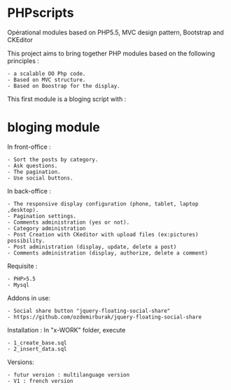 # PHPscripts
Opérational modules based on PHP5.5, MVC design pattern, Bootstrap and CKEditor

This project aims to bring together PHP modules based on the following principles :

    - a scalable OO Php code.
    - Based on MVC structure.
    - Based on Boostrap for the display.

This first module is a bloging script with :

# bloging module

In front-office :

    - Sort the posts by category.
    - Ask questions.
    - The pagination.
    - Use social buttons.


In back-office :

    - The responsive display configuration (phone, tablet, laptop ,desktop).
    - Pagination settings.
    - Comments administration (yes or not).
    - Category administration
    - Post Creation with CKeditor with upload files (ex:pictures) possibility.
    - Post administration (display, update, delete a post)
    - Comments administration (display, authorize, delete a comment)

Requisite :

    - PHP>5.5
    - Mysql

Addons in use:

    - Social share button "jquery-floating-social-share"
    - https://github.com/ozdemirburak/jquery-floating-social-share

Installation :
In "x-WORK" folder, execute

    - 1_create_base.sql
    - 2_insert_data.sql

Versions:

    - futur version : multilanguage version
    - V1 : french version
	
